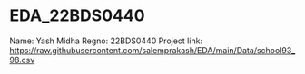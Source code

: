# EDA_22BDS0440

Name: Yash Midha
Regno: 22BDS0440
Project link: https://raw.githubusercontent.com/salemprakash/EDA/main/Data/school93_98.csv
